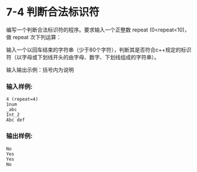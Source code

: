 # 7-4 判断合法标识符
编写一个判断合法标识符的程序。要求输入一个正整数 repeat (0<repeat<10)，做 repeat 次下列运算：

输入一个以回车结束的字符串（少于80个字符），判断其是否符合c++规定的标识符（以字母或下划线开头的由字母、数字、下划线组成的字符串）。

输入输出示例：括号内为说明

### 输入样例:

    
    
    4 (repeat=4)
    1num
    _abc
    Int_2
    Abc def
    
    

### 输出样例:

    
    
    No
    Yes
    Yes
    No
    
    

